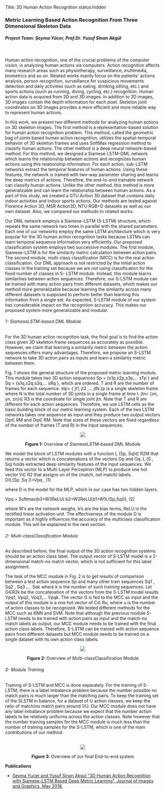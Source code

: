 Title: 3D Human Action Recognition
status:hidden
<h3>
  Metric Learning Based Action Recognition From Three Dimensional Skeleton Data</h3>
<h5>
   Project Team: Şeyma Yücer, Prof.Dr. Yusuf Sinan Akgül
</h5>
<br/><p>Human action recognition, one of the crucial problems of the computer vision, is analyzing human actions via computers. Action recognition affects many research areas such as physiotherapy, surveillance, multimedia, biometrics and so on. Related works mainly focus on the patients' actions analysis, person recognition, surveillance for suspicious movements detection and daily activities (such as eating, drinking,sitting, etc.) and sports actions (such as running, diving, cycling, etc.) recognition.
Human action data is acquired from 2D and 3D images. In addition to 2D images, 3D images contain the depth information for each pixel. Skeleton joint coordinates on 3D images provides a more efficient and more reliable way to represent human actions.
</p>
<p>In this work, we present two different methods for analyzing human actions on 3D skeleton images. The first method is a representation-based solution for human action recognition problem. This method, called the geometric bag of joints based human action recognition, utilizes the spatial-temporal behavior of 3D skeleton frames and uses SoftMax regression method to classify human actions. The other method is a deep neural network-based method. For this method, we designed a Siamese LSTM-DML network which learns the relationship between actions and recognizes human actions using this relationship information. For each action, sub-LSTM networks extract the temporal features of human actions. Using these features, the network is trained with two-way parameter sharing and learns the deep metrics of actions. Therefore, the end-to-end trainable network can classify human actions. Unlike the other method, this method is more generalizable and can learn the relationship between human actions.
As a part of this study, we created a GTU Action 3D dataset that contains daily indoor activities and indoor sports actions. Our methods are tested against Florence Action 3D, MSR Action3D, NTU RGB+D datasets as well as our own dataset. Also, we compared our methods to related works.
</p>
<p>
Our DML network employs a Siamese-LSTM (S-LSTM) structure, which repeats the same network two times in parallel with the shared parameters. Each one of our networks employ the same LSTM architecture which is very popular for the 3D human action recognition tasks because LSTMs can learn temporal sequence information very efficiently.
Our proposed classification system employs two successive modules. The first module, Siamese-LSTM is for the similarity metric calculation between action pairs. The second module, multi-class classification (MCC) is for the real action classification. Our DML approach is not restricted by the initial action classes in the training set because we are not using classification for the fixed number of classes in S- LSTM module. Instead, this module learns similarities between action sequences. Therefore, our S-LSTM module can be trained with many action pairs from different datasets, which makes our method more generalizable because learning the similarity across many different datasets is supposed to perform better than learning this information from a single set. As expected, S-LSTM module of our system has considerable impact on the recognition accuracy. This makes our proposed system more generalizable and modular.
</p>

<h6>
   1- SiameseLSTM-based DML Module
</h6>

<p>  
  For the 3D human action recognition task, the final goal is to find the action class given 3D skeleton frame sequences as accurately as possible. However, we claim that learning a similarity metric between the action sequences offers many advantages. Therefore, we propose an S-LSTM network to take 3D action pairs as inputs and learn a similarity metric between them.
</p>
<p>
  Fig. 1 shows the general structure of the proposed metric learning module. This module takes two 3D action sequences Sp = {s1p,s2p,s3p,... sTp } and Sq = {s1q,s2q,s3q,... sRq }, which are ordered. T and R are the number of frames for each sequence. stp= { jt1, jt2 ,... jtN }p is a single skeleton frame where N is the total number of 3D joints in a single frame at time t. jtn= {xn, yn, zn}∈ R3 is the coordinate for single joint jtn. Note that T and R are different for each action sequences. Therefore, we use LSTM cells as the basic building block of our metric learning system. Each of the two LSTM networks takes one sequence as input and they produce two output vectors Op∈ RM and Oq∈ RM. Note that sizes of these vectors are fixed regardless of the number of frames (T and R) in the input sequences.
</p>
<center>
  <img class="img-responsive" src="{filename}/files/proj015/system-arch-v2.svg"/>
  <p>
    <strong>
      Figure 1:
    </strong>
    Overview of SiameseLSTM-based DML Module
  </p>
</center>
<p>
  We model the block of LSTM modules with a function L (Sp, Sq)∈ R2M that returns a vector which is concatenations of the vectors Op and Oq. L (S , Sq) holds extracted deep similarity features of the input sequences. We feed this vector to a Multi-Layer Perceptron (MLP) to produce one hot vector V∈ R2 that assigns on of the (match, not match) labels.
</br>
  D(L(Sp ,Sq ))=Vpq , (1) 
</p>
<p>where D is the model for the MLP, which in our case has two hidden layers. 
</p>
<p>Vpq = Softmax(b3+W3ReLU( b2+W2ReLU(b1+W1L(Sp,Sq))), (2) 
</p>
<p>where W’s are the network weighs, b’s are the bias terms, ReLU is the rectified linear activation unit. The effectiveness of the module D is important as it highly influences the accuracy of the multiclass classification module. This will be explained in the next section.
</p>
<h6>
   2- Multi-classClassification Module
</h6>

<p>  
  As described before, the final output of the 3D action recognition systems should be an action class label. The output vector of S-LSTM model is a 2-dimensional match-no match vector, which is not sufficient for this label assignment.

</p>
<p>
  The task of the MCC module in Fig. 2 is to get results of comparison between a test action sequence Sp and many other train sequences Sq1 , Sq2 , Sq3 ,... Sqk where k is the
number of such training sequences. Let G∈R2k be the concatenation of the vectors from the S-LSTM model results Vpq1, Vpq2, Vpq3,... Vpqk. The vector G is fed to the MCC as
input and the output of this module is a one hot vector of C∈ Ru, where u is the number of action classes to be recognized. We tested different methods for the MCC such as KNN and SVM.
Note that although the previous module S-LSTM needs to be trained with action pairs as input and the match-no match labels as output, our MCC module needs to be trained with the final action class labels. Therefore, S-LSTM can be trained with action sequence pairs from different datasets but MCC module needs to be trained on a single dataset with its own action class labels.
</p>
<center>
  <img class="img-responsive" src="{filename}/files/proj015/siam-lstm-mlp-v2.svg"/>
  <p>
    <strong>
      Figure 2:
    </strong>
    Overview of Multi-classClassification Module
  </p>
</center>
<h6>
   3- Module Training
</h6>

<p>  
  Training of S-LSTM and MCC is done separately. For the training of S-LSTM, there is a label imbalance problem because the number possible no match pairs is much larger than the matching pairs. To keep the training set of the SLSTM in balance, for a dataset of U action classes, we keep the ratio of match/no match pairs around 1/U. Our MCC module does not have any label imbalance problem because we expect that the number action labels to be relatively uniforms across the action classes. Note however that the number training samples for the MCC module is much less than the number of training samples for the S-LSTM, which is one of the main contributions of our method.
</p>


<br/>
<center>
  <img class="img-responsive" src="{filename}/files/proj015/siam-lstm-mlp_end2end.png"/>
  <p>
    <strong>
      Figure 3:
    </strong>
    Overview of our final End-to-end system
  </p>
</center>

<strong>
    Publications
</strong>
<ul>
  <li>
    <a href="{filename}/pdfs/2017/siamese_lstm_dml.pdf">
      Seyma Yucer and Yusuf Sinan Akgul "3D Human Action Recognition with Siamese-LSTM Based Deep Metric Learning", Journal of Images and Graphics, May 2018.
    </a>
  </li>
</ul>


  
